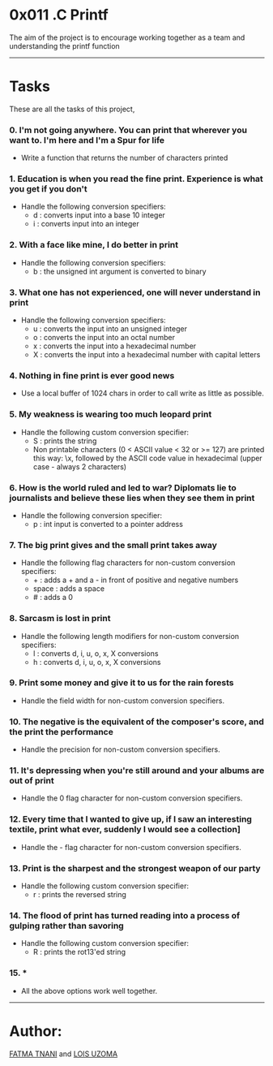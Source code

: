 
# 0x011 .C Printf
The aim of the project is to encourage working together as a team and understanding the printf function

---
# Tasks

These are all the tasks of this project,

### 0. I'm not going anywhere. You can print that wherever you want to. I'm here and I'm a Spur for life
* Write a function that returns the number of characters printed 

### 1. Education is when you read the fine print. Experience is what you get if you don't
* Handle the following conversion specifiers:
  - d : converts input into a base 10 integer
  - i : converts input into an integer


### 2. With a face like mine, I do better in print
* Handle the following conversion specifiers:
  - b : the unsigned int argument is converted to binary

### 3. What one has not experienced, one will never understand in print
* Handle the following conversion specifiers:
  - u : converts the input into an unsigned integer
  - o : converts the input into an octal number
  - x : converts the input into a hexadecimal number
  - X : converts the input into a hexadecimal number with capital letters

### 4. Nothing in fine print is ever good news
* Use a local buffer of 1024 chars in order to call write as little as possible.

### 5. My weakness is wearing too much leopard print
* Handle the following custom conversion specifier:
  - S : prints the string
  - Non printable characters (0 < ASCII value < 32 or >= 127) are printed this way: \x, followed by the ASCII code value in hexadecimal (upper case - always 2 characters)

### 6. How is the world ruled and led to war? Diplomats lie to journalists and believe these lies when they see them in print
* Handle the following conversion specifier:
  - p : int input is converted to a pointer address

### 7. The big print gives and the small print takes away
* Handle the following flag characters for non-custom conversion specifiers:
  - \+ : adds a \+ and a \- in front of positive and negative numbers
  - space : adds a space 
  - \# : adds a 0 

### 8. Sarcasm is lost in print
* Handle the following length modifiers for non-custom conversion specifiers:
  - l : converts d, i, u, o, x, X conversions 
  - h : converts d, i, u, o, x, X conversions 

### 9. Print some money and give it to us for the rain forests
* Handle the field width for non-custom conversion specifiers.

### 10. The negative is the equivalent of the composer's score, and the print the performance
* Handle the precision for non-custom conversion specifiers.

### 11. It's depressing when you're still around and your albums are out of print
* Handle the 0 flag character for non-custom conversion specifiers.

### 12. Every time that I wanted to give up, if I saw an interesting textile, print what ever, suddenly I would see a collection]
* Handle the - flag character for non-custom conversion specifiers.

### 13. Print is the sharpest and the strongest weapon of our party
* Handle the following custom conversion specifier:
  - r : prints the reversed string

### 14. The flood of print has turned reading into a process of gulping rather than savoring
* Handle the following custom conversion specifier:
  - R : prints the rot13'ed string

### 15. * 
* All the above options work well together.

---
# Author: 
[FATMA TNANI](https://github.com/fatmatnani) and [LOIS UZOMA](https://github.com/loisuzoma)
